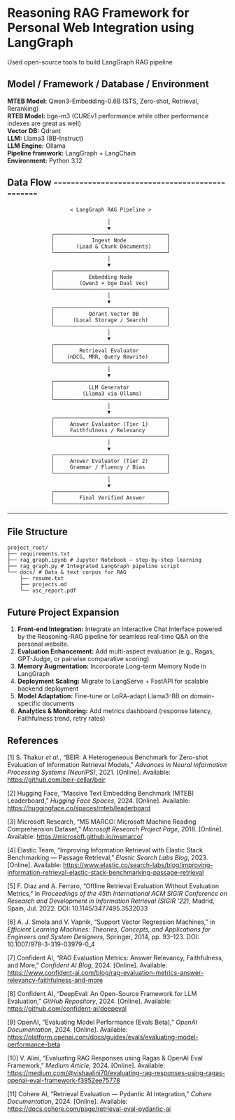 # Reasoning RAG Framework for Personal Web Integration using LangGraph

Used open-source tools to build LangGraph RAG pipeline <br>

## Model / Framework / Database / Environment

**MTEB Model:** Qwen3-Embedding-0.6B (STS, Zero-shot, Retrieval, Reranking) <br>
**RTEB Model:** bge-m3 (CUREv1 performance while other performance indexes are great as well) <br>
**Vector DB:** Qdrant <br>
**LLM:** Llama3 (8B-Instruct) <br>
**LLM Engine:** Ollama <br>
**Pipeline framwork:** LangGraph + LangChain <br>
**Environment:** Python 3.12 <br>

## Data Flow -----------------------------------------------


                        < LangGraph RAG Pipeline >

                                    │
                                    ▼
                  ┌────────────────────────────────────┐
                  │            Ingest Node             │
                  │       (Load & Chunk Documents)     │
                  └────────────────────────────────────┘
                                    │
                                    ▼
                  ┌────────────────────────────────────┐
                  │           Embedding Node           │
                  │        (Qwen3 + bge Dual Vec)      │
                  └────────────────────────────────────┘
                                    │
                                    ▼
                  ┌────────────────────────────────────┐
                  │           Qdrant Vector DB         │
                  │      (Local Storage / Search)      │
                  └────────────────────────────────────┘
                                    │
                                    ▼
                  ┌────────────────────────────────────┐
                  │        Retrieval Evaluator         │
                  │    (nDCG, MRR, Query Rewrite)      │
                  └────────────────────────────────────┘
                                    │
                                    ▼
                  ┌────────────────────────────────────┐
                  │           LLM Generator            │
                  │         (Llama3 via Ollama)        │
                  └────────────────────────────────────┘
                                    │
                                    ▼
                  ┌────────────────────────────────────┐
                  │     Answer Evaluator (Tier 1)      │
                  │     Faithfulness / Relevancy       │
                  └────────────────────────────────────┘
                                    │
                                    ▼
                  ┌────────────────────────────────────┐
                  │     Answer Evaluator (Tier 2)      │
                  │     Grammar / Fluency / Bias       │
                  └────────────────────────────────────┘
                                    │
                                    ▼
                  ┌────────────────────────────────────┐
                  │        Final Verified Answer       │
                  └────────────────────────────────────┘
                                                                    
-----------------------------------------------------------------------------------------------

## File Structure

    project_root/
    ├── requirements.txt
    ├── rag_graph.ipynb # Jupyter Notebook – step-by-step learning
    ├── rag_graph.py # Integrated LangGraph pipeline script
    └── docs/ # Data & text corpus for RAG
        ├── resume.txt
        ├── projects.md
        └── usc_report.pdf

## Future Project Expansion
1. **Front-end Integration:** Integrate an Interactive Chat Interface powered by the Reasoning-RAG pipeline for seamless real-time Q&A on the personal website.
2. **Evaluation Enhancement:** Add multi-aspect evaluation (e.g., Ragas, GPT-Judge, or pairwise comparative scoring)
3. **Memory Augmentation:** Incorporate Long-term Memory Node in LangGraph
4. **Deployment Scaling:** Migrate to LangServe + FastAPI for scalable backend deployment
5. **Model Adaptation:** Fine-tune or LoRA-adapt Llama3-8B on domain-specific documents
6. **Analytics & Monitoring:** Add metrics dashboard (response latency, Faithfulness trend, retry rates)

## References

[1] S. Thakur *et al.*, “BEIR: A Heterogeneous Benchmark for Zero-shot Evaluation of Information Retrieval Models,” *Advances in Neural Information Processing Systems (NeurIPS)*, 2021. [Online]. Available: https://github.com/beir-cellar/beir

[2] Hugging Face, “Massive Text Embedding Benchmark (MTEB) Leaderboard,” *Hugging Face Spaces*, 2024. [Online]. Available: https://huggingface.co/spaces/mteb/leaderboard

[3] Microsoft Research, “MS MARCO: Microsoft Machine Reading Comprehension Dataset,” *Microsoft Research Project Page*, 2018. [Online]. Available: https://microsoft.github.io/msmarco/

[4] Elastic Team, “Improving Information Retrieval with Elastic Stack Benchmarking — Passage Retrieval,” *Elastic Search Labs Blog*, 2023. [Online]. Available: https://www.elastic.co/search-labs/blog/improving-information-retrieval-elastic-stack-benchmarking-passage-retrieval

[5] F. Diaz and A. Ferraro, “Offline Retrieval Evaluation Without Evaluation Metrics,” in *Proceedings of the 45th International ACM SIGIR Conference on Research and Development in Information Retrieval (SIGIR ’22)*, Madrid, Spain, Jul. 2022. DOI: 10.1145/3477495.3532033

[6] A. J. Smola and V. Vapnik, “Support Vector Regression Machines,” in *Efficient Learning Machines: Theories, Concepts, and Applications for Engineers and System Designers*, Springer, 2014, pp. 93–123. DOI: 10.1007/978-3-319-03979-0_4

[7] Confident AI, “RAG Evaluation Metrics: Answer Relevancy, Faithfulness, and More,” *Confident AI Blog*, 2024. [Online]. Available: https://www.confident-ai.com/blog/rag-evaluation-metrics-answer-relevancy-faithfulness-and-more

[8] Confident AI, “DeepEval: An Open-Source Framework for LLM Evaluation,” *GitHub Repository*, 2024. [Online]. Available: https://github.com/confident-ai/deepeval

[9] OpenAI, “Evaluating Model Performance (Evals Beta),” *OpenAI Documentation*, 2024. [Online]. Available: https://platform.openai.com/docs/guides/evals/evaluating-model-performance-beta

[10] V. Alini, “Evaluating RAG Responses using Ragas & OpenAI Eval Framework,” *Medium Article*, 2024. [Online]. Available: https://medium.com/@vishaalini70/evaluating-rag-responses-using-ragas-openai-eval-framework-f3952ee75778

[11] Cohere AI, “Retrieval Evaluation — Pydantic AI Integration,” *Cohere Documentation*, 2024. [Online]. Available: https://docs.cohere.com/page/retrieval-eval-pydantic-ai
